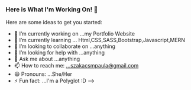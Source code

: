 ### Here is What I'm Working On! 👋



Here are some ideas to get you started:

- 🔭 I’m currently working on ...my Portfolio Website
- 🌱 I’m currently learning ... Html,CSS,SASS,Bootstrap,Javascript,MERN
- 👯 I’m looking to collaborate on ...anything
- 🤔 I’m looking for help with ...anything
- 💬 Ask me about ...anything
- 📫 How to reach me: ...szakacsmpaula@gmail.com
- 😄 Pronouns: ...She/Her
- ⚡ Fun fact: ...I'm a Polyglot :D
-->
